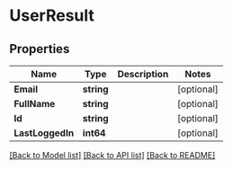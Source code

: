 # UserResult

## Properties

Name | Type | Description | Notes
------------ | ------------- | ------------- | -------------
**Email** | **string** |  | [optional] 
**FullName** | **string** |  | [optional] 
**Id** | **string** |  | [optional] 
**LastLoggedIn** | **int64** |  | [optional] 

[[Back to Model list]](../README.md#documentation-for-models) [[Back to API list]](../README.md#documentation-for-api-endpoints) [[Back to README]](../README.md)


